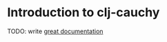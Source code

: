 # Introduction to clj-cauchy

TODO: write [great documentation](http://jacobian.org/writing/great-documentation/what-to-write/)
